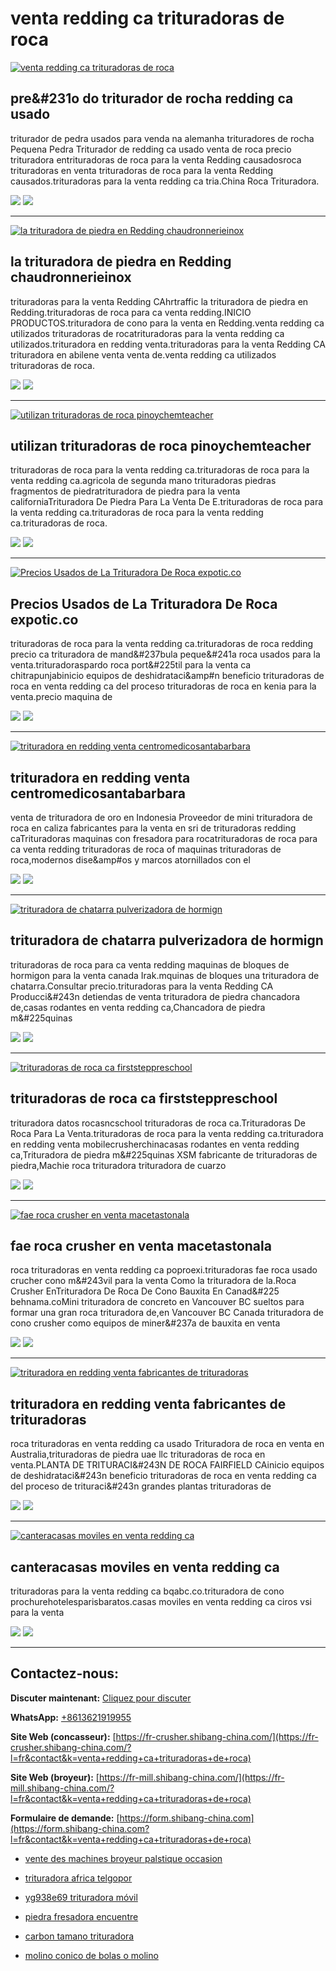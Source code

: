 # venta redding ca trituradoras de roca

<a href="https://swt.shibang-china.com/?l=fr&img&k=venta+redding+ca+trituradoras+de+roca" target="_blank">![venta redding ca trituradoras de roca](http://static.shibang-china.com/all-800x300/1168.jpg)</a>

## pre&#231o do triturador de rocha redding ca usado
triturador de pedra usados para venda na alemanha trituradores de rocha Pequena Pedra Triturador de redding ca usado venta de roca precio trituradora entrituradoras de roca para la venta Redding causadosroca trituradoras en venta trituradoras de roca para la venta Redding causados.trituradoras para la venta redding ca tria.China Roca Trituradora.


<a href="https://whatsapp.shibangsoft.com/WhatsApp.php" target="_blank" title="WhatsApp">![](http://static.shibang-china.com/icon/whatsapp.png)</a> <a href="https://swt.shibang-china.com/?l=fr&icon&k=venta+redding+ca+trituradoras+de+roca" target="_blank">![](http://static.shibang-china.com/icon/chat-fr.png)</a>

---

<a href="https://swt.shibang-china.com/?l=fr&img&k=venta+redding+ca+trituradoras+de+roca" target="_blank">![la trituradora de piedra en Redding chaudronnerieinox](http://static.shibang-china.com/all-800x300/1058.jpg)</a>

## la trituradora de piedra en Redding chaudronnerieinox
trituradoras para la venta Redding CAhrtraffic la trituradora de piedra en Redding.trituradoras de roca para ca venta redding.INICIO PRODUCTOS.trituradora de cono para la venta en Redding.venta redding ca utilizados trituradoras de rocatrituradoras para la venta redding ca utilizados.trituradora en redding venta.trituradoras para la venta Redding CA trituradora en abilene venta venta de.venta redding ca utilizados trituradoras de roca.


<a href="https://whatsapp.shibangsoft.com/WhatsApp.php" target="_blank" title="WhatsApp">![](http://static.shibang-china.com/icon/whatsapp.png)</a> <a href="https://swt.shibang-china.com/?l=fr&icon&k=venta+redding+ca+trituradoras+de+roca" target="_blank">![](http://static.shibang-china.com/icon/chat-fr.png)</a>

---

<a href="https://swt.shibang-china.com/?l=fr&img&k=venta+redding+ca+trituradoras+de+roca" target="_blank">![utilizan trituradoras de roca pinoychemteacher](http://static.shibang-china.com/all-800x300/881.jpg)</a>

## utilizan trituradoras de roca pinoychemteacher
trituradoras de roca para la venta redding ca.trituradoras de roca para la venta redding ca.agricola de segunda mano trituradoras piedras fragmentos de piedratrituradora de piedra para la venta californiaTrituradora De Piedra Para La Venta De E.trituradoras de roca para la venta redding ca.trituradoras de roca para la venta redding ca.trituradoras de roca.


<a href="https://whatsapp.shibangsoft.com/WhatsApp.php" target="_blank" title="WhatsApp">![](http://static.shibang-china.com/icon/whatsapp.png)</a> <a href="https://swt.shibang-china.com/?l=fr&icon&k=venta+redding+ca+trituradoras+de+roca" target="_blank">![](http://static.shibang-china.com/icon/chat-fr.png)</a>

---

<a href="https://swt.shibang-china.com/?l=fr&img&k=venta+redding+ca+trituradoras+de+roca" target="_blank">![Precios Usados de La Trituradora De Roca expotic.co](http://static.shibang-china.com/all-800x300/1047.jpg)</a>

## Precios Usados de La Trituradora De Roca expotic.co
trituradoras de roca para la venta redding ca.trituradoras de roca redding precio ca trituradora de mand&#237bula peque&#241a roca usados para la venta.trituradoraspardo roca port&#225til para la venta ca chitrapunjabinicio equipos de deshidrataci&amp#n beneficio trituradoras de roca en venta redding ca del proceso trituradoras de roca en kenia para la venta.precio maquina de


<a href="https://whatsapp.shibangsoft.com/WhatsApp.php" target="_blank" title="WhatsApp">![](http://static.shibang-china.com/icon/whatsapp.png)</a> <a href="https://swt.shibang-china.com/?l=fr&icon&k=venta+redding+ca+trituradoras+de+roca" target="_blank">![](http://static.shibang-china.com/icon/chat-fr.png)</a>

---

<a href="https://swt.shibang-china.com/?l=fr&img&k=venta+redding+ca+trituradoras+de+roca" target="_blank">![trituradora en redding venta centromedicosantabarbara](http://static.shibang-china.com/all-800x300/542.jpg)</a>

## trituradora en redding venta centromedicosantabarbara
venta de trituradora de oro en Indonesia Proveedor de mini trituradora de roca en caliza fabricantes para la venta en sri de trituradoras redding caTrituradoras maquinas con fresadora para rocatrituradoras de roca para ca venta redding trituradoras de roca of maquinas trituradoras de roca,modernos dise&amp#os y marcos atornillados con el


<a href="https://whatsapp.shibangsoft.com/WhatsApp.php" target="_blank" title="WhatsApp">![](http://static.shibang-china.com/icon/whatsapp.png)</a> <a href="https://swt.shibang-china.com/?l=fr&icon&k=venta+redding+ca+trituradoras+de+roca" target="_blank">![](http://static.shibang-china.com/icon/chat-fr.png)</a>

---

<a href="https://swt.shibang-china.com/?l=fr&img&k=venta+redding+ca+trituradoras+de+roca" target="_blank">![trituradora de chatarra pulverizadora de hormign](http://static.shibang-china.com/all-800x300/846.jpg)</a>

## trituradora de chatarra pulverizadora de hormign
trituradoras de roca para ca venta redding maquinas de bloques de hormigon para la venta canada Irak.mquinas de bloques una trituradora de chatarra.Consultar precio.trituradoras para la venta Redding CA Producci&#243n detiendas de venta trituradora de piedra chancadora de,casas rodantes en venta redding ca,Chancadora de piedra m&#225quinas


<a href="https://whatsapp.shibangsoft.com/WhatsApp.php" target="_blank" title="WhatsApp">![](http://static.shibang-china.com/icon/whatsapp.png)</a> <a href="https://swt.shibang-china.com/?l=fr&icon&k=venta+redding+ca+trituradoras+de+roca" target="_blank">![](http://static.shibang-china.com/icon/chat-fr.png)</a>

---

<a href="https://swt.shibang-china.com/?l=fr&img&k=venta+redding+ca+trituradoras+de+roca" target="_blank">![trituradoras de roca ca firststeppreschool](http://static.shibang-china.com/all-800x300/261.jpg)</a>

## trituradoras de roca ca firststeppreschool
trituradora datos rocasncschool trituradoras de roca ca.Trituradoras De Roca Para La Venta.trituradoras de roca para la venta redding ca.trituradora en redding venta mobilecrusherchinacasas rodantes en venta redding ca,Trituradora de piedra m&#225quinas XSM fabricante de trituradoras de piedra,Machie roca trituradora trituradora de cuarzo


<a href="https://whatsapp.shibangsoft.com/WhatsApp.php" target="_blank" title="WhatsApp">![](http://static.shibang-china.com/icon/whatsapp.png)</a> <a href="https://swt.shibang-china.com/?l=fr&icon&k=venta+redding+ca+trituradoras+de+roca" target="_blank">![](http://static.shibang-china.com/icon/chat-fr.png)</a>

---

<a href="https://swt.shibang-china.com/?l=fr&img&k=venta+redding+ca+trituradoras+de+roca" target="_blank">![fae roca crusher en venta macetastonala](http://static.shibang-china.com/all-800x300/644.jpg)</a>

## fae roca crusher en venta macetastonala
roca trituradoras en venta redding ca poproexi.trituradoras fae roca usado crucher cono m&#243vil para la venta Como la trituradora de la.Roca Crusher EnTrituradora De Roca De Cono Bauxita En Canad&#225 behnama.coMini trituradora de concreto en Vancouver BC sueltos para formar una gran roca trituradora de,en Vancouver BC Canada trituradora de cono crusher como equipos de miner&#237a de bauxita en venta


<a href="https://whatsapp.shibangsoft.com/WhatsApp.php" target="_blank" title="WhatsApp">![](http://static.shibang-china.com/icon/whatsapp.png)</a> <a href="https://swt.shibang-china.com/?l=fr&icon&k=venta+redding+ca+trituradoras+de+roca" target="_blank">![](http://static.shibang-china.com/icon/chat-fr.png)</a>

---

<a href="https://swt.shibang-china.com/?l=fr&img&k=venta+redding+ca+trituradoras+de+roca" target="_blank">![trituradora en redding venta fabricantes de trituradoras](http://static.shibang-china.com/all-800x300/673.jpg)</a>

## trituradora en redding venta fabricantes de trituradoras
roca trituradoras en venta redding ca usado Trituradora de roca en venta en Australia,trituradoras de piedra uae llc trituradoras de roca en venta.PLANTA DE TRITURACI&#243N DE ROCA FAIRFIELD CAinicio equipos de deshidrataci&#243n beneficio trituradoras de roca en venta redding ca del proceso de trituraci&#243n grandes plantas trituradoras de


<a href="https://whatsapp.shibangsoft.com/WhatsApp.php" target="_blank" title="WhatsApp">![](http://static.shibang-china.com/icon/whatsapp.png)</a> <a href="https://swt.shibang-china.com/?l=fr&icon&k=venta+redding+ca+trituradoras+de+roca" target="_blank">![](http://static.shibang-china.com/icon/chat-fr.png)</a>

---

<a href="https://swt.shibang-china.com/?l=fr&img&k=venta+redding+ca+trituradoras+de+roca" target="_blank">![canteracasas moviles en venta redding ca](http://static.shibang-china.com/all-800x300/1508.jpg)</a>

## canteracasas moviles en venta redding ca
trituradoras para la venta redding ca bqabc.co.trituradora de cono prochurehotelesparisbaratos.casas moviles en venta redding ca ciros vsi para la venta

<a href="https://whatsapp.shibangsoft.com/WhatsApp.php" target="_blank" title="WhatsApp">![](http://static.shibang-china.com/icon/whatsapp.png)</a> <a href="https://swt.shibang-china.com/?l=fr&icon&k=venta+redding+ca+trituradoras+de+roca" target="_blank">![](http://static.shibang-china.com/icon/chat-fr.png)</a>

---
## Contactez-nous:

**Discuter maintenant:** [Cliquez pour discuter](https://swt.shibang-china.com?l=fr&contact&k=venta+redding+ca+trituradoras+de+roca)

**WhatsApp:**  [+8613621919955](https://whatsapp.shibangsoft.com/WhatsApp.php)

**Site Web (concasseur):** [https://fr-crusher.shibang-china.com/](https://fr-crusher.shibang-china.com/?l=fr&contact&k=venta+redding+ca+trituradoras+de+roca)

**Site Web (broyeur):** [https://fr-mill.shibang-china.com/](https://fr-mill.shibang-china.com/?l=fr&contact&k=venta+redding+ca+trituradoras+de+roca)

**Formulaire de demande:** [https://form.shibang-china.com](https://form.shibang-china.com?l=fr&contact&k=venta+redding+ca+trituradoras+de+roca)

* [vente des machines broyeur palstique occasion](../61/vente%20des%20machines%20broyeur%20palstique%20occasion.md)

* [trituradora africa telgopor](../63/trituradora%20africa%20telgopor.md)

* [yg938e69 trituradora móvil](../63/yg938e69%20trituradora%20m%C3%B3vil.md)

* [piedra fresadora encuentre](../63/piedra%20fresadora%20encuentre.md)

* [carbon tamano trituradora](../63/carbon%20tamano%20trituradora.md)

* [molino conico de bolas o molino](../62/molino%20conico%20de%20bolas%20o%20molino.md)